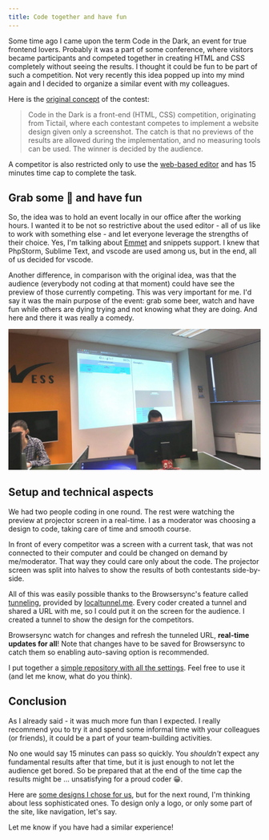 ```yaml
---
title: Code together and have fun
---
```


Some time ago I came upon the term Code in the Dark, an event for true frontend lovers. Probably it was a part of some conference, where visitors became participants and competed together in creating HTML and CSS completely without seeing the results. I thought it could be fun to be part of such a competition. Not very recently this idea popped up into my mind again and I decided to organize a similar event with my colleagues.

Here is the [original concept](http://codeinthedark.com/) of the contest:

> Code in the Dark is a front-end (HTML, CSS) competition, originating from Tictail, where each contestant competes to implement a website design given only a screenshot. The catch is that no previews of the results are allowed during the implementation, and no measuring tools can be used. The winner is decided by the audience.

A competitor is also restricted only to use the [web-based editor](http://codeinthedark.com/editor/) and has 15 minutes time cap to complete the task.

## Grab some 🍺 and have fun

So, the idea was to hold an event locally in our office after the working hours. I wanted it to be not so restrictive about the used editor - all of us like to work with something else - and let everyone leverage the strengths of their choice. Yes, I'm talking about [Emmet](https://emmet.io/) and snippets support. I knew that PhpStorm, Sublime Text, and vscode are used among us, but in the end, all of us decided for vscode.

Another difference, in comparison with the original idea, was that the audience (everybody not coding at that moment) could have see the preview of those currently competing. This was very important for me. I'd say it was the main purpose of the event: grab some beer, watch and have fun while others are dying trying and not knowing what they are doing. And here and there it was really a comedy.

![BlindNess coding #0](../../../images/code-together-and-have-fun/blindness-coding.jpg)

## Setup and technical aspects

We had two people coding in one round. The rest were watching the preview at projector screen in a real-time. I as a moderator was choosing a design to code, taking care of time and smooth course.

In front of every competitor was a screen with a current task, that was not connected to their computer and could be changed on demand by me/moderator. That way they could care only about the code. The projector screen was split into halves to show the results of both contestants side-by-side.

All of this was easily possible thanks to the Browsersync's feature called [tunneling](https://www.browsersync.io/docs/options#option-tunnel), provided by [localtunnel.me](localtunnel.me). Every coder created a tunnel and shared a URL with me, so I could put it on the screen for the audience. I created a tunnel to show the design for the competitors.

Browsersync watch for changes and refresh the tunneled URL, **real-time updates for all**! Note that changes have to be saved for Browsersync to catch them so enabling auto-saving option is recommended.

<Tip>

I put together a [simple repository with all the settings](https://github.com/crazko/blindness-coding). Feel free to use it (and let me know, what do you think).

</Tip>

## Conclusion

As I already said - it was much more fun than I expected. I really recommend you to try it and spend some informal time with your colleagues (or friends), it could be a part of your team-building activities.

No one would say 15 minutes can pass so quickly. You _shouldn't_ expect any fundamental results after that time, but it is just enough to not let the audience get bored. So be prepared that at the end of the time cap the results might be ... unsatisfying for a proud coder 😀.

Here are [some designs I chose for us](https://drive.google.com/open?id=1bt872tB7ICe_4dz9oZ2omP0_gfAw0C7g), but for the next round, I'm thinking about less sophisticated ones. To design only a logo, or only some part of the site, like navigation, let's say.

Let me know if you have had a similar experience!
